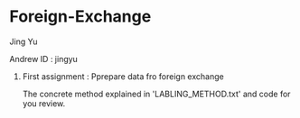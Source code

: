 # Foreign-Exchange
Jing Yu

Andrew ID : jingyu

1. First assignment : Pprepare data fro foreign exchange

    The concrete method explained in 'LABLING_METHOD.txt' and code for you review.
